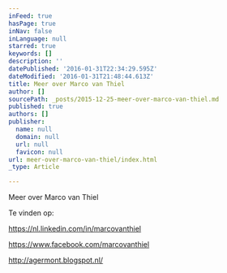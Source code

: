 ```yaml
---
inFeed: true
hasPage: true
inNav: false
inLanguage: null
starred: true
keywords: []
description: ''
datePublished: '2016-01-31T22:34:29.595Z'
dateModified: '2016-01-31T21:48:44.613Z'
title: Meer over Marco van Thiel
author: []
sourcePath: _posts/2015-12-25-meer-over-marco-van-thiel.md
published: true
authors: []
publisher:
  name: null
  domain: null
  url: null
  favicon: null
url: meer-over-marco-van-thiel/index.html
_type: Article

---
```

Meer over Marco van Thiel

Te vinden op:

https://nl.linkedin.com/in/marcovanthiel

https://www.facebook.com/marcovanthiel

http://agermont.blogspot.nl/
